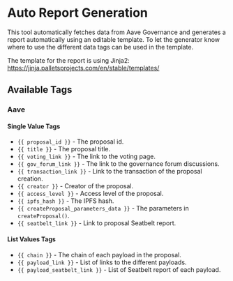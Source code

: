 # Auto Report Generation
This tool automatically fetches data from Aave Governance and generates a report automatically using an editable template. To let the generator know where to use the different data tags can be used in the template.

The template for the report is using Jinja2: https://jinja.palletsprojects.com/en/stable/templates/

## Available Tags
### Aave
#### Single Value Tags
* `{{ proposal_id }}` - The proposal id.
* `{{ title }}` - The proposal title.
* `{{ voting_link }}` - The link to the voting page.
* `{{ gov_forum_link }}` - The link to the governance forum discussions.
* `{{ transaction_link }}` - Link to the transaction of the proposal creation.
* `{{ creator }}` - Creator of the proposal.
* `{{ access_level }}` - Access level of the proposal.
* `{{ ipfs_hash }}` - The IPFS hash.
* `{{ createProposal_parameters_data }}` - The parameters in `createProposal()`.
* `{{ seatbelt_link }}` - Link to proposal Seatbelt report.

#### List Values Tags
* `{{ chain }}` - The chain of each payload in the proposal.
* `{{ payload_link }}` - List of links to the different payloads.
* `{{ payload_seatbelt_link }}` - List of Seatbelt report of each payload.
